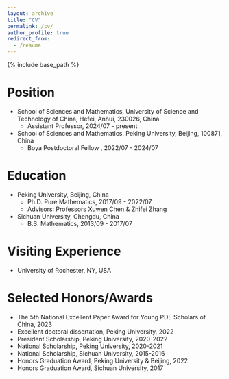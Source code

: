 ```yaml
---
layout: archive
title: "CV"
permalink: /cv/
author_profile: true
redirect_from:
  - /resume
---
```


{% include base_path %}

Position
======
* School of Sciences and Mathematics, University of Science and Technology of China, Hefei, Anhui, 230026, China
  * Assistant Professor, 2024/07 - present
* School of Sciences and Mathematics, Peking University, Beijing, 100871, China
  * Boya Postdoctoral Fellow , 2022/07 - 2024/07

Education
======
* Peking University, Beijing, China
  * Ph.D. Pure Mathematics, 2017/09 - 2022/07
  * Advisors: Professors Xuwen Chen & Zhifei Zhang
* Sichuan University, Chengdu, China
  * B.S. Mathematics, 2013/09 - 2017/07
 
Visiting Experience
======
* University of Rochester, NY, USA
 
 
Selected Honors/Awards
======
* The 5th National Excellent Paper Award for Young PDE Scholars of China, 2023
* Excellent doctoral dissertation, Peking University, 2022
* President Scholarship, Peking University, 2020-2022
* National Scholarship, Peking University, 2020-2021
* National Scholarship, Sichuan University, 2015-2016
* Honors Graduation Award, Peking University & Beijing, 2022
* Honors Graduation Award, Sichuan University, 2017


